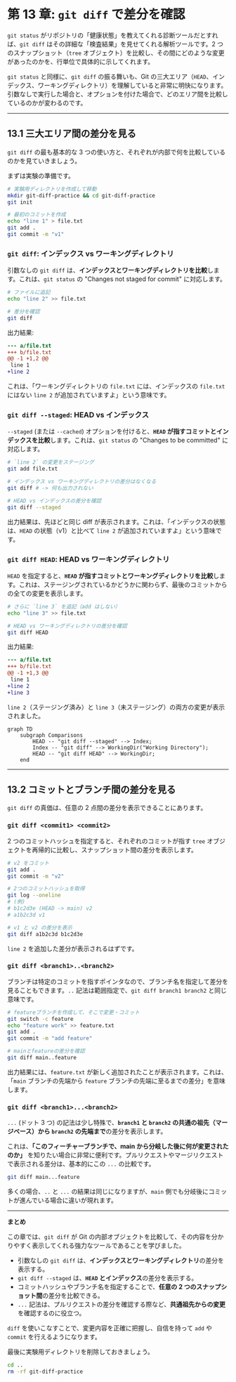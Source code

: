 # 第 13 章: `git diff` で差分を確認

`git status` がリポジトリの「健康状態」を教えてくれる診断ツールだとすれば、`git diff` はその詳細な「検査結果」を見せてくれる解析ツールです。2 つのスナップショット（`tree` オブジェクト）を比較し、その間にどのような変更があったのかを、行単位で具体的に示してくれます。

`git status` と同様に、`git diff` の振る舞いも、Git の三大エリア（`HEAD`、インデックス、ワーキングディレクトリ）を理解していると非常に明快になります。引数なしで実行した場合と、オプションを付けた場合で、どのエリア間を比較しているのかが変わるのです。

---

## 13.1 三大エリア間の差分を見る

`git diff` の最も基本的な 3 つの使い方と、それぞれが内部で何を比較しているのかを見ていきましょう。

まずは実験の準備です。
```bash
# 実験用ディレクトリを作成して移動
mkdir git-diff-practice && cd git-diff-practice
git init

# 最初のコミットを作成
echo "line 1" > file.txt
git add .
git commit -m "v1"
```

### `git diff`: インデックス vs ワーキングディレクトリ

引数なしの `git diff` は、**インデックスとワーキングディレクトリを比較**します。これは、`git status` の "Changes not staged for commit" に対応します。

```bash
# ファイルに追記
echo "line 2" >> file.txt

# 差分を確認
git diff
```
出力結果:
```diff
--- a/file.txt
+++ b/file.txt
@@ -1 +1,2 @@
 line 1
+line 2
```
これは、「ワーキングディレクトリの `file.txt` には、インデックスの `file.txt` にはない `line 2` が追加されていますよ」という意味です。

### `git diff --staged`: HEAD vs インデックス

`--staged` (または `--cached`) オプションを付けると、**`HEAD` が指すコミットとインデックスを比較**します。これは、`git status` の "Changes to be committed" に対応します。

```bash
# `line 2` の変更をステージング
git add file.txt

# インデックス vs ワーキングディレクトリの差分はなくなる
git diff # -> 何も出力されない

# HEAD vs インデックスの差分を確認
git diff --staged
```
出力結果は、先ほどと同じ diff が表示されます。これは、「インデックスの状態は、`HEAD` の状態（v1）と比べて `line 2` が追加されていますよ」という意味です。

### `git diff HEAD`: HEAD vs ワーキングディレクトリ

`HEAD` を指定すると、**`HEAD` が指すコミットとワーキングディレクトリを比較**します。これは、ステージングされているかどうかに関わらず、最後のコミットからの全ての変更を表示します。

```bash
# さらに `line 3` を追記（add はしない）
echo "line 3" >> file.txt

# HEAD vs ワーキングディレクトリの差分を確認
git diff HEAD
```
出力結果:
```diff
--- a/file.txt
+++ b/file.txt
@@ -1 +1,3 @@
 line 1
+line 2
+line 3
```
`line 2`（ステージング済み）と `line 3`（未ステージング）の両方の変更が表示されました。

```mermaid
graph TD
    subgraph Comparisons
        HEAD -- "git diff --staged" --> Index;
        Index -- "git diff" --> WorkingDir("Working Directory");
        HEAD -- "git diff HEAD" --> WorkingDir;
    end
```

---
## 13.2 コミットとブランチ間の差分を見る

`git diff` の真価は、任意の 2 点間の差分を表示できることにあります。

### `git diff <commit1> <commit2>`

2 つのコミットハッシュを指定すると、それぞれのコミットが指す `tree` オブジェクトを再帰的に比較し、スナップショット間の差分を表示します。

```bash
# v2 をコミット
git add .
git commit -m "v2"

# 2つのコミットハッシュを取得
git log --oneline
# (例)
# b1c2d3e (HEAD -> main) v2
# a1b2c3d v1

# v1 と v2 の差分を表示
git diff a1b2c3d b1c2d3e
```
`line 2` を追加した差分が表示されるはずです。

### `git diff <branch1>..<branch2>`

ブランチは特定のコミットを指すポインタなので、ブランチ名を指定して差分を見ることもできます。`..` 記法は範囲指定で、`git diff branch1 branch2` と同じ意味です。

```bash
# featureブランチを作成して、そこで変更・コミット
git switch -c feature
echo "feature work" >> feature.txt
git add .
git commit -m "add feature"

# mainとfeatureの差分を確認
git diff main..feature
```
出力結果には、`feature.txt` が新しく追加されたことが表示されます。これは、「`main` ブランチの先端から `feature` ブランチの先端に至るまでの差分」を意味します。

### `git diff <branch1>...<branch2>`

`...` (ドット 3 つ) の記法は少し特殊で、**`branch1` と `branch2` の共通の祖先（マージベース）から `branch2` の先端まで**の差分を表示します。

これは、**「このフィーチャーブランチで、main から分岐した後に何が変更されたのか」** を知りたい場合に非常に便利です。プルリクエストやマージリクエストで表示される差分は、基本的にこの `...` の比較です。

```bash
git diff main...feature
```
多くの場合、`..` と `...` の結果は同じになりますが、`main` 側でも分岐後にコミットが進んでいる場合に違いが現れます。

---
**まとめ**

この章では、`git diff` が Git の内部オブジェクトを比較して、その内容を分かりやすく表示してくれる強力なツールであることを学びました。

-   引数なしの `git diff` は、**インデックスとワーキングディレクトリ**の差分を表示する。
-   `git diff --staged` は、**`HEAD` とインデックス**の差分を表示する。
-   コミットハッシュやブランチ名を指定することで、**任意の 2 つのスナップショット間**の差分を比較できる。
-   `...` 記法は、プルリクエストの差分を確認する際など、**共通祖先からの変更**を確認するのに役立つ。

`diff` を使いこなすことで、変更内容を正確に把握し、自信を持って `add` や `commit` を行えるようになります。

最後に実験用ディレクトリを削除しておきましょう。
```bash
cd ..
rm -rf git-diff-practice
```
